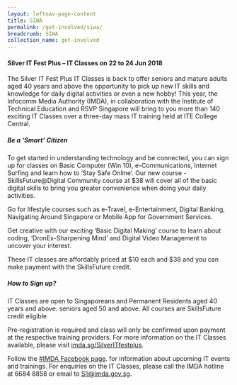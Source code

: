 ```yaml
---
layout: leftnav-page-content
title: SIWA
permalink: /get-involved/siwa/
breadcrumb: SIWA
collection_name: get-involved
---
```



#### Silver IT Fest Plus – IT Classes on 22 to 24 Jun 2018
The Silver IT Fest Plus IT Classes is back to offer seniors and mature adults aged 40 years and above the opportunity to pick up new IT skills and knowledge for daily digital activities or even a new hobby! This year, the Infocomm Media Authority (IMDA), in collaboration with the Institute of Technical Education and RSVP Singapore will bring to you more than 140 exciting IT Classes over a three-day mass IT training held at ITE College Central.


##### Be a ‘Smart’ Citizen

To get started in understanding technology and be connected, you can sign up for classes on Basic Computer (Win 10), e-Communications, Internet Surfing and learn how to ‘Stay Safe Online’. Our new course - SkillsFuture@Digital Community course at $38 will cover all of the basic digital skills to bring you greater convenience when doing your daily activities.    

Go for lifestyle courses such as e-Travel, e-Entertainment, Digital Banking, Navigating Around Singapore or Mobile App for Government Services.

Get creative with our  exciting ‘Basic Digital Making’ course to learn about coding, ‘DronEx-Sharpening Mind’ and Digital Video Management to uncover your interest.

These IT classes are affordably priced at $10 each and $38 and you can make payment with the SkillsFuture credit.

##### How to Sign up?

IT Classes are open to Singaporeans and Permanent Residents aged 40 years and above. seniors aged 50 and above. All courses are SkillsFuture credit eligible

Pre-registration is required and class will only be confirmed upon payment at the respective training providers. For more information on the IT Classes available, please visit [imda.sg/SilverITfestplus](http://github.com).

Follow the [#IMDA Facebook page](http://github.com). for information about upcoming IT events and trainings. For enquiries on the IT Classes, please call the IMDA hotline at 6684 8858 or email to <SII@imda.gov.sg>.
